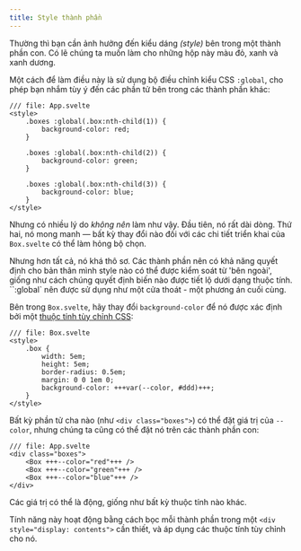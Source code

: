 ```yaml
---
title: Style thành phần
---
```


Thường thì bạn cần ảnh hưởng đến kiểu dáng _(style)_ bên trong một thành phần con. Có lẽ chúng ta muốn làm cho những hộp này màu đỏ, xanh và xanh dương.

Một cách để làm điều này là sử dụng bộ điều chỉnh kiểu CSS `:global`, cho phép bạn nhắm tùy ý đến các phần tử bên trong các thành phần khác:

```svelte
/// file: App.svelte
<style>
	.boxes :global(.box:nth-child(1)) {
		background-color: red;
	}

	.boxes :global(.box:nth-child(2)) {
		background-color: green;
	}

	.boxes :global(.box:nth-child(3)) {
		background-color: blue;
	}
</style>
```

Nhưng có nhiều lý do _không nên_ làm như vậy. Đầu tiên, nó rất dài dòng. Thứ hai, nó mong manh — bất kỳ thay đổi nào đối với các chi tiết triển khai của `Box.svelte` có thể làm hỏng bộ chọn.

Nhưng hơn tất cả, nó khá thô sơ. Các thành phần nên có khả năng quyết định cho bản thân mình style nào có thể được kiểm soát từ 'bên ngoài', giống như cách chúng quyết định biến nào được tiết lộ dưới dạng thuộc tính. ``:global` nên được sử dụng như một cửa thoát - một phương án cuối cùng.

Bên trong `Box.svelte`, hãy thay đổi `background-color` để nó được xác định bởi một [thuộc tính tùy chỉnh CSS](https://developer.mozilla.org/en-US/docs/Web/CSS/--*):

```svelte
/// file: Box.svelte
<style>
	.box {
		width: 5em;
		height: 5em;
		border-radius: 0.5em;
		margin: 0 0 1em 0;
		background-color: +++var(--color, #ddd)+++;
	}
</style>
```

Bất kỳ phần tử cha nào (như `<div class="boxes">`) có thể đặt giá trị của `--color`, nhưng chúng ta cũng có thể đặt nó trên các thành phần con:

```svelte
/// file: App.svelte
<div class="boxes">
	<Box +++--color="red"+++ />
	<Box +++--color="green"+++ />
	<Box +++--color="blue"+++ />
</div>
```

Các giá trị có thể là động, giống như bất kỳ thuộc tính nào khác.

Tính năng này hoạt động bằng cách bọc mỗi thành phần trong một `<div style="display: contents">` cần thiết, và áp dụng các thuộc tính tùy chỉnh cho nó.

